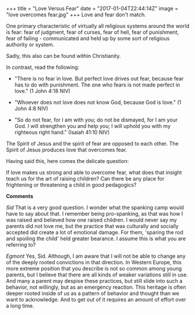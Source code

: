 +++
title = "Love Versus Fear"
date = "2017-01-04T22:44:14Z"
image = "love overcomes fear.jpg"
+++
Love and fear don't match.

One primary characteristic of virtually all religious systems around the world is fear: 
fear of judgment, fear of curses, fear of hell, fear of punishment, fear of failing - communicated and
held up by some sort of religious authority or system.

Sadly, this also can be found within Christianity.

In contrast, read the following:

- "There is no fear in love. But perfect love drives out fear, because fear has to do 
with punishment. The one who fears is not made perfect in love." (1 John 4:18 NIV)

- "Whoever does not love does not know God, because God is love." (1 John 4:8 NIV) 

- "So do not fear, for I am with you; do not be dismayed, for I am your God. I will 
strengthen you and help you; I will uphold you with my righteous right hand." 
(Isaiah 41:10 NIV)

The Spirit of Jesus and the spirit of fear are opposed to each other. 
The Spirit of Jesus produces love that overcomes fear. 

Having said this, here comes the delicate question:

If love makes us strong and able to overcome fear, what does that insight teach us for the art of raising children? Can there be any place for frightening or threatening a child in good pedagogics?

**Comments**

*Sid*
That is a very good question. I wonder what the spanking camp would have to say about that. I remember being pro-spanking, as that was how I was raised and believed how one raised children. I would never say my parents did not love me, but the practice that was culturally and socially accepted did create a lot of emotional damage. For them, 'sparing the rod and spoiling the child' held greater bearance. I assume this is what you are referring to?

*Egmont*
Yes, Sid. Although, I am aware that I will not be able to change any of the deeply rooted convictions in that direction. In Western Europe, this more extreme position that you describe is not so common among young parents, but I believe that there are all kinds of weaker variations still in use. And many a parent may despise these practices, but still slide into such a behavior, not willingly, but as an emergency reaction. This heritage is often deeper rooted inside of us as a pattern of behavior and thought than we want to acknowledge. And to get out of it requires an amount of effort over a long time.
